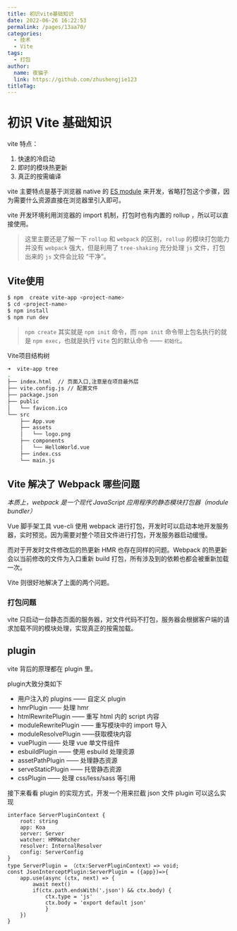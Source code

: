 ```yaml
---
title: 初识vite基础知识
date: 2022-06-26 16:22:53
permalink: /pages/13aa70/
categories:
  - 技术
  - Vite
tags:
  - 打包
author: 
  name: 夜猫子
  link: https://github.com/zhushengjie123
titleTag: 
---
```

# 初识 Vite 基础知识

vite 特点：

1. 快速的冷启动
2. 即时的模块热更新
3. 真正的按需编译

vite 主要特点是基于浏览器 native 的 [ES module](https://developer.mozilla.org/en-US/docs/Web/JavaScript/Reference/Statements/import) 来开发，省略打包这个步骤，因为需要什么资源直接在浏览器里引入即可。

vite 开发环境利用浏览器的 import 机制，打包时也有内置的 rollup ，所以可以直接使用。

> 这里主要还是了解一下 `rollup` 和 `webpack` 的区别，`rollup` 的模块打包能力并没有 `webpack` 强大，但是利用了 `tree-shaking` 充分处理 `js` 文件，打包出来的 `js` 文件会比较 “干净”。

## Vite使用

```sh
$ npm  create vite-app <project-name>
$ cd <project-name>
$ npm install
$ npm run dev
```

> `npm create` 其实就是 `npm init` 命令，而 `npm init` 命令带上包名执行的就是 `npm exec`，也就是执行 `vite` 包的默认命令 —— `初始化`。

Vite项目结构树

```sh
➜  vite-app tree
.
├── index.html  // 页面入口,注意是在项目最外层
├── vite.config.js // 配置文件
├── package.json
├── public
│   └── favicon.ico
└── src
    ├── App.vue
    ├── assets
    │   └── logo.png
    ├── components
    │   └── HelloWorld.vue
    ├── index.css
    └── main.js
```

## Vite 解决了 Webpack 哪些问题

*本质上，webpack 是一个现代 JavaScript 应用程序的静态模块打包器（module bundler）*



Vue 脚手架工具 vue-cli 使用 webpack 进行打包，开发时可以启动本地开发服务器，实时预览。因为需要对整个项目文件进行打包，开发服务器启动缓慢。



而对于开发时文件修改后的热更新 HMR 也存在同样的问题。Webpack 的热更新会以当前修改的文件为入口重新 build 打包，所有涉及到的依赖也都会被重新加载一次。

Vite 则很好地解决了上面的两个问题。



### 打包问题

vite 只启动一台静态页面的服务器，对文件代码不打包，服务器会根据客户端的请求加载不同的模块处理，实现真正的按需加载。

## plugin

vite 背后的原理都在 plugin 里。

plugin大致分类如下

- 用户注入的 plugins —— 自定义 plugin
- hmrPlugin —— 处理 hmr
- htmlRewritePlugin —— 重写 html 内的 script 内容
- moduleRewritePlugin —— 重写模块中的 import 导入
- moduleResolvePlugin ——获取模块内容
- vuePlugin —— 处理 vue 单文件组件
- esbuildPlugin —— 使用 esbuild 处理资源
- assetPathPlugin —— 处理静态资源
- serveStaticPlugin —— 托管静态资源
- cssPlugin —— 处理 css/less/sass 等引用

接下来看看 plugin 的实现方式，开发一个用来拦截 json 文件 plugin 可以这么实现

```tsx
interface ServerPluginContext {
	root: string
	app: Koa
	server: Server
	watcher: HMRWatcher
	resolver: InternalResolver
	config: ServerConfig
}
type ServerPlugin = （ctx:ServerPluginContext）=> void;
const JsonInterceptPlugin:ServerPlugin = ({app})=>{
	app.use(async (ctx, next) => {
		await next()
		if(ctx.path.endsWith('.json') && ctx.body) {
			ctx.type = 'js'
			ctx.body = 'export default json'
			}
	})
}
```

